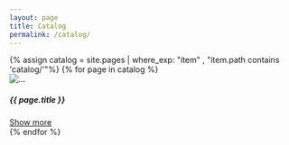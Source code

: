 ```yaml
---
layout: page
title: Catalog
permalink: /catalog/
---
```


<div class="row">
    {% assign catalog = site.pages | where_exp: "item" , "item.path contains 'catalog/'"%}
    {% for page in catalog %}
        <div class="col col-12 col-md-6 col-lg-4 mt-4">
            <div class="card">
                <img src="{{ site.baseurl }}/{{ page.img }}" class="card-img-top" alt="...">
                <div class="card-body">
                <h5 class="card-title">{{ page.title }}</h5>
                <a href="{{ site.baseurl }}/{{ page.url }}" class="btn btn-dark">Show more</a>
                </div>
            </div>
        </div>
    {% endfor %}
</div>
